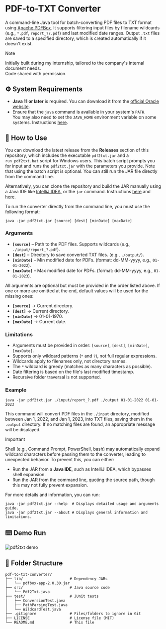 # PDF-to-TXT Converter
A command-line Java tool for batch-converting PDF files to TXT format using [Apache PDFBox](https://pdfbox.apache.org/). It supports filtering input files by filename wildcards (e.g., `*.pdf`, `report_??.pdf`) and last modified date ranges. Output `.txt` files are saved to a specified directory, which is created automatically if it doesn't exist.
> [!NOTE]
> Initially built during my internship, tailored to the company's internal document needs.  
> Code shared with permission.

## ⚙️ System Requirements
- **Java 11 or later** is required. You can download it from the [official Oracle website](https://www.oracle.com/java/technologies/downloads/#java11).
- Ensure that the `java` command is available in your system's `PATH`.  
You may also need to set the `JAVA_HOME` environment variable on some systems. Instructions [here](https://docs.oracle.com/cd/E19182-01/821-0917/inst_jdk_javahome_t/index.html).

## 📘 How to Use
You can download the latest release from the **Releases** section of this repository, which includes the executable `pdf2txt.jar` and a `run_pdf2txt.bat` script for Windows users. This batch script prompts you for input and runs the `pdf2txt.jar` with the parameters you provide. Note that using the batch script is optional. You can still run the JAR file directly from the command line.

Alternatively, you can clone the repository and build the JAR manually using a Java IDE like [IntelliJ IDEA](https://www.jetbrains.com/idea/download/?section=windows), or the `jar` command. Instructions [here](https://docs.github.com/en/repositories/creating-and-managing-repositories/cloning-a-repository) and [here](https://www.jetbrains.com/guide/java/tutorials/hello-world/packaging-the-application).

To run the converter directly from the command line, you must use the following format:
```
java -jar pdf2txt.jar [source] [dest] [minDate] [maxDate]
```

### Arguments
- **`[source]`** – Path to the PDF files. Supports wildcards (e.g., `./input/report_?.pdf`).
- **`[dest]`** – Directory to save converted TXT files. (e.g., `./output/`).
- **`[minDate]`** – Min modified date for PDFs. (format: dd-MM-yyyy, e.g., `01-01-2022`).
- **`[maxDate]`** – Max modified date for PDFs. (format: dd-MM-yyyy, e.g., `01-01-2023`).  

All arguments are optional but must be provided in the order listed above. If one or more are omitted at the end, default values will be used for the missing ones:
- **`[source]`** → Current directory.
- **`[dest]`** → Current directory.
- **`[minDate]`** → 01-01-1970.
- **`[maxDate]`** → Current date.

### Limitations
- Arguments must be provided in order: `[source]`, `[dest]`, `[minDate]`, `[maxDate]`.
- Supports only wildcard patterns (`*` and `?`), not full regular expressions.
- Wildcards apply to filenames only, not directory names.
- The `*` wildcard is greedy (matches as many characters as possible).
- Date filtering is based on the file's last modified timestamp.
- Recursive folder traversal is not supported.

### Example 
```
java -jar pdf2txt.jar ./input/report_?.pdf ./output 01-01-2022 01-01-2023
```

This command will convert PDF files in the `./input` directory, modified between Jan 1, 2022, and Jan 1, 2023, into TXT files, saving them in the `.output` directory. If no matching files are found, an appropriate message will be displayed.

> [!IMPORTANT]
> Shell (e.g., Command Prompt, PowerShell, bash) may automatically expand wildcard characters before passing them to the converter, leading to unexpected behavior. To prevent this, you can either:
> - Run the JAR from a **Java IDE**, such as IntelliJ IDEA, which bypasses shell expansion.
> - Run the JAR from the command line, quoting the source path, though this may not fully prevent expansion.

For more details and information, you can run:
```
java -jar pdf2txt.jar --help  # Displays detailed usage and arguments guide.
java -jar pdf2txt.jar --about # Displays general information and limitations.
```
    
## ⌨️ Demo Run
![pdf2txt demo](https://github.com/user-attachments/assets/ac940b3c-d88b-4312-836a-b9d1a46d8df8)

## 📂 Folder Structure
```
pdf-to-txt-converter/
├── lib/                     # Dependency JARs
│   └── pdfbox-app-2.0.30.jar
├── src/                     # Java source code
│   └── Pdf2Txt.java    
├── test/                    # JUnit tests
│   ├── ConversionTest.java
│   ├── PathParsingTest.java
│   └── WildcardTest.java
├── .gitignore               # Files/folders to ignore in Git
├── LICENSE                  # License file (MIT)
└── README.md                # This file
```
